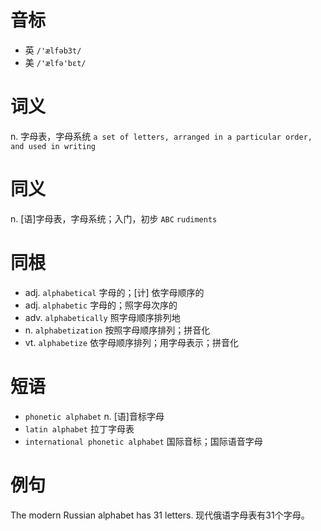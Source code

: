 # 音标

- 英 `/'ælfəb3t/`
- 美 `/'ælfə'bɛt/`

# 词义

n. 字母表，字母系统
`a set of letters, arranged in a particular order, and used in writing`

# 同义

n. [语]字母表，字母系统；入门，初步
`ABC` `rudiments`

# 同根

- adj. `alphabetical` 字母的；[计] 依字母顺序的
- adj. `alphabetic` 字母的；照字母次序的
- adv. `alphabetically` 照字母顺序排列地
- n. `alphabetization` 按照字母顺序排列；拼音化
- vt. `alphabetize` 依字母顺序排列；用字母表示；拼音化

# 短语

- `phonetic alphabet` n. [语]音标字母
- `latin alphabet` 拉丁字母表
- `international phonetic alphabet` 国际音标；国际语音字母

# 例句

The modern Russian alphabet has 31 letters.
现代俄语字母表有31个字母。


